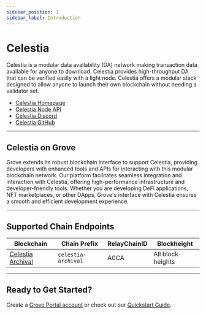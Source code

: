 ```yaml
---
sidebar_position: 1
sidebar_label: Introduction
---
```


# Celestia

Celestia is a modular data availability (DA) network making transaction data available for anyone to download. Celestia provides high-throughput DA that can be verified easily with a light node. Celestia offers a modular stack designed to allow anyone to launch their own blockchain without needing a validator set.

- [Celestia Homepage](https://celestia.org/)
- [Celestia Node API](https://node-rpc-docs.celestia.org/?version=v0.12.4)
- [Celestia Discord](https://discord.com/invite/YsnTPcSfWQ)
- [Celestia GitHub](https://github.com/celestiaorg)

---

## Celestia on Grove

Grove extends its robust blockchain interface to support Celestia, providing developers with enhanced tools and APIs for interacting with this modular blockchain network. Our platform facilitates seamless integration and interaction with Celestia, offering high-performance infrastructure and developer-friendly tools. Whether you are developing DeFi applications, NFT marketplaces, or other DApps, Grove's interface with Celestia ensures a smooth and efficient development experience.

---

## Supported Chain Endpoints

| Blockchain                                         | Chain Prefix        | RelayChainID | Blockheight       |
| -------------------------------------------------- | ------------------- | ------------ | ----------------- |
| [Celestia Archival](./endpoints/celestia-archival) | `celestia-archival` | A0CA         | All block heights |

---

## Ready to Get Started?

Create a [Grove Portal account](https://portal.grove.city) or check out our [Quickstart Guide](/guides/getting-started/quickstart).
